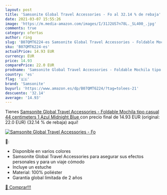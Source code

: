 ```yaml
---
layout: post
title: 'Samsonite Global Travel Accessories - Fo al 32.14 % de rebaja'
date: 2021-03-07 15:55:26
image: 'https://m.media-amazon.com/images/I/31J2US7n78L._SL400_.jpg'
comments: true
category: ofertas
author: ring
slug: 'B07QMT6224-es Samsonite Global Travel Accessories - Foldable Mochila...'
sku: 'B07QMT6224-es'
actualPrice: 14.93 EUR
currency: EUR
price: 14.93
comparePrice: 22.0 EUR
prodname: 'Samsonite Global Travel Accessories - Foldable Mochila tipo casual 44 centimeters 1 Azul  Midnight Blue '
country: 'es'
flag: '🇪🇸'
brand: 'Samsonite'
buyurl: 'https://www.amazon.es/dp/B07QMT6224/?tag=tolees-21'
descuento: '32.14'
average: '14.93'
---
```


Tienes [Samsonite Global Travel Accessories - Foldable Mochila tipo casual 44 centimeters 1 Azul  Midnight Blue ](https://www.amazon.es/dp/B07QMT6224/?tag=tolees-21) con precio final de  14.93 EUR (original: 22.0 EUR) (32.14 %  de rebaja) aqui!

[![Samsonite Global Travel Accessories - Fo](https://m.media-amazon.com/images/I/31J2US7n78L._SL400_.jpg)](https://www.amazon.es/dp/B07QMT6224/?tag=tolees-21)

🔎:

- Disponible en varios colores
- Samsonite Global Travel Accessories para asegurar sus efectos personales y para un viaje cómodo
- Incluye un estuche
- Material: 100% poliéster
- Garantía global limitada de 2 años

[🛒 Comprar!!!](https://www.amazon.es/dp/B07QMT6224/?tag=tolees-21)
